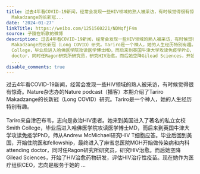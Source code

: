 ```yaml
---
title: 过去4年看COVID-19新闻，经常会发现一些HIV领域的熟人被采访，有时候觉得很有惊奇。Nature杂志办的Nature podcast（播客）本期介绍了Tariro
  Makadzange的长新冠...
date: '2024-01-27'
linkTitle: https://weibo.com/1251560221/NDNqfjF4m
source: 子陵在听歌的微博
description: 过去4年看COVID-19新闻，经常会发现一些HIV领域的熟人被采访，有时候觉得很有惊奇。Nature杂志办的Nature podcast（播客）本期介绍了Tariro
  Makadzange的长新冠（Long COVID）研究。Tariro是一个神人，她的人生经历特别有趣。<br><br>Tariro来自津巴布韦，志向是救治HIV患者。她来到美国进入了著名的私立女校Smith
  College，毕业后进入哈佛医学院攻读医学博士MD，而后来到英国牛津大学攻读免疫学PhD，师从Andrew McMichael研究HIV T细胞应答。毕业后回到美国，开始住院医和fellowship，最终进入了麻省总医院MGH开始做传染病和内科attending
  doctor，同时任Ragon研究所研究员，研究HIV治愈。而后她空降Gilead Sciences，开始了HIV治愈药物研发，评估HIV治疗性疫苗。现在她作为医疗组织CEO，志向是服务于她的
  ...
disable_comments: true
---
```

过去4年看COVID-19新闻，经常会发现一些HIV领域的熟人被采访，有时候觉得很有惊奇。Nature杂志办的Nature podcast（播客）本期介绍了Tariro Makadzange的长新冠（Long COVID）研究。Tariro是一个神人，她的人生经历特别有趣。<br><br>Tariro来自津巴布韦，志向是救治HIV患者。她来到美国进入了著名的私立女校Smith College，毕业后进入哈佛医学院攻读医学博士MD，而后来到英国牛津大学攻读免疫学PhD，师从Andrew McMichael研究HIV T细胞应答。毕业后回到美国，开始住院医和fellowship，最终进入了麻省总医院MGH开始做传染病和内科attending doctor，同时任Ragon研究所研究员，研究HIV治愈。而后她空降Gilead Sciences，开始了HIV治愈药物研发，评估HIV治疗性疫苗。现在她作为医疗组织CEO，志向是服务于她的 ...